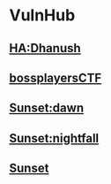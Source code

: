 # VulnHub

## [HA:Dhanush](./HA-Dhanush.md)

## [bossplayersCTF](./bossplayersCTF.md)

## [Sunset:dawn](./Sunset-dawn.md)

## [Sunset:nightfall](./Sunset-nightfall.md)

## [Sunset](./Sunset.md)
